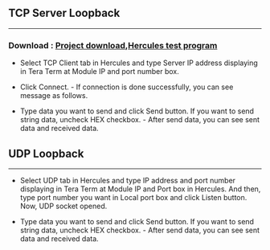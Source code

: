 ## TCP Server Loopback

-----
### Download : [Project download](/document_framework/img/osh/cookie/w5500_cookie_v100.zip),[Hercules test program](http://www.hw-group.com/products/hercules/index_en.html)

 - Select TCP Client tab in Hercules and type Server IP address
displaying in Tera Term at Module IP and port number box.

 - Click Connect. - If connection is done successfully, you can see
message as follows.

 - Type data you want to send and click Send button. If you want to send
string data, uncheck HEX checkbox. - After send data, you can see sent
data and received data.



## UDP Loopback

-----

 - Select UDP tab in Hercules and type IP address and port
number displaying in Tera Term at Module IP and Port box in Hercules.
And then, type port number you want in Local port box and click Listen
button. Now, UDP socket opened.



 - Type data you want to send and click Send button. If you want to send
string data, uncheck HEX checkbox. - After send data, you can see sent
data and received data.


